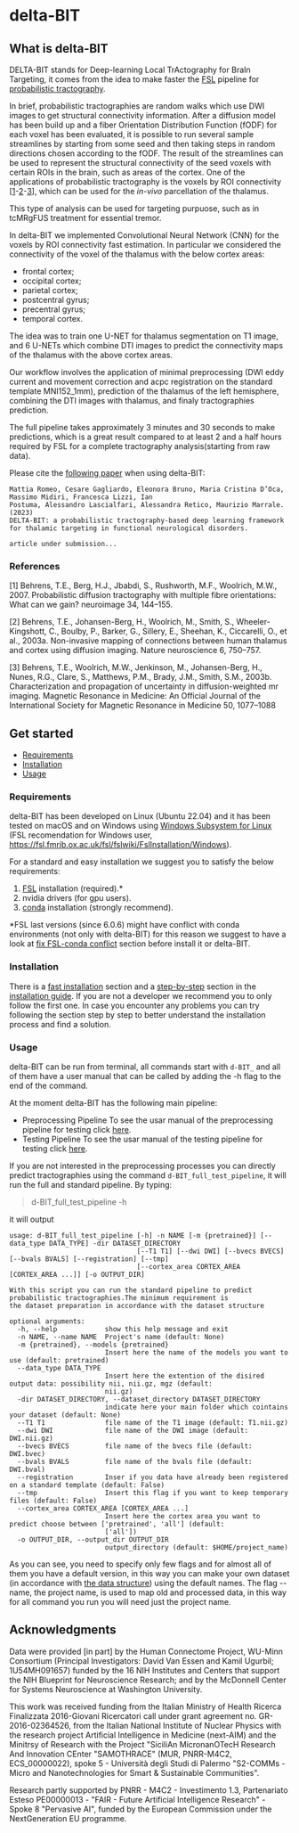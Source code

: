 # delta-BIT

## What is delta-BIT
DELTA-BIT stands for Deep-learning Local TrActography for BraIn Targeting, it comes from the idea to make faster the [FSL](https://fsl.fmrib.ox.ac.uk/fsl/fslwiki) pipeline for [probabilistic tractography](https://fsl.fmrib.ox.ac.uk/fsl/fslwiki/FDT/UserGuide#PROBTRACKX_-_probabilistic_tracking_with_crossing_fibres). 

In brief, probabilistic tractographies are random walks which use DWI images to get structural connectivity information. After a diffusion model has been build up and a fiber Orientation Distribution Function (fODF) for each voxel has been evaluated, it is possible to run several sample streamlines by starting from some seed and then taking steps in random directions chosen according to the fODF. The result of the streamlines can be used to represent the structural connectivity of the seed voxels with certain ROIs in the brain, such as areas of the cortex. One of the applications of probabilistic tractography is the voxels by ROI connectivity [[1](#1)-[2](#2)-[3](#3)], which can be used for the *in-vivo* parcellation of the thalamus.

This type of analysis can be used for targeting purpuose, such as in tcMRgFUS treatment for essential tremor.

In delta-BIT we implemented Convolutional Neural Network (CNN) for the voxels by ROI connectivity fast estimation. In particular we considered the connectivity of the voxel of the thalamus with the below cortex areas:

- frontal cortex;
- occipital cortex;
- parietal cortex;
- postcentral gyrus;
- precentral gyrus;
- temporal cortex.

The idea was to train one U-NET for thalamus segmentation on T1 image, and 6 U-NETs which combine DTI images to predict the connectivity maps of the thalamus with the above cortex areas.

Our workflow involves the application of minimal preprocessing (DWI eddy current and movement correction and acpc registration on the standard template MNI152_1mm), prediction of the thalamus of the left hemisphere, combining the DTI images with thalamus, and finaly tractographies prediction.

The full pipeline takes approximately 3 minutes and 30 seconds to make predictions, which is a great result compared to at least 2 and a half hours required by FSL for a complete tractography analysis(starting from raw data).

Please cite the [following paper]() when using delta-BIT:
```
Mattia Romeo, Cesare Gagliardo, Eleonora Bruno, Maria Cristina D’Oca, Massimo Midiri, Francesca Lizzi, Ian
Postuma, Alessandro Lascialfari, Alessandra Retico, Maurizio Marrale. (2023)
DELTA-BIT: a probabilistic tractography-based deep learning framework for thalamic targeting in functional neurological disorders.

article under submission...
```



### References
<a id="1">[1]</a> Behrens, T.E., Berg, H.J., Jbabdi, S., Rushworth, M.F., Woolrich, M.W., 2007. Probabilistic diffusion tractography with multiple fibre orientations: What can we gain? neuroimage 34, 144–155.

<a id="2">[2]</a> Behrens, T.E., Johansen-Berg, H., Woolrich, M., Smith, S., Wheeler-Kingshott, C., Boulby, P., Barker, G., Sillery, E., Sheehan, K., Ciccarelli, O., et al., 2003a. Non-invasive mapping of connections between human thalamus and cortex using diffusion imaging. Nature neuroscience 6, 750–757.

<a id="3">[3]</a> Behrens, T.E., Woolrich, M.W., Jenkinson, M., Johansen-Berg, H., Nunes, R.G., Clare, S., Matthews, P.M., Brady, J.M., Smith, S.M., 2003b. Characterization and propagation of uncertainty in diffusion-weighted mr imaging. Magnetic Resonance in Medicine: An Official Journal of the International Society for Magnetic
Resonance in Medicine 50, 1077–1088

## Get started

* [Requirements](#requirements)
* [Installation](#installation)
* [Usage](#usage)

### Requirements
delta-BIT has been developed on Linux (Ubuntu 22.04) and it has been tested on macOS and on Windows using [Windows Subsystem for Linux](https://learn.microsoft.com/en-us/windows/wsl/) (FSL recomendation for Windows user, https://fsl.fmrib.ox.ac.uk/fsl/fslwiki/FslInstallation/Windows). 

For a standard and easy installation we suggest you to satisfy the below requirements:
1) [FSL](https://fsl.fmrib.ox.ac.uk/fsl/fslwiki/) installation (required).*
2) nvidia drivers (for gpu users).
3) [conda](https://conda.io/projects/conda/en/latest/index.html#) installation (strongly recommend).

*FSL last versions (since 6.0.6) might have conflict with conda environments (not only with delta-BIT) for this reason we suggest to have a look at [fix FSL-conda conflict](./INSTALL.md#fix-fsl-conda-conflict) section before install it or delta-BIT.

### Installation
There is a [fast installation](INSTALL.md#fast-installation) section and a [step-by-step](INSTALL.md#step-by-step-installation) section in the [installation guide](INSTALL.md). If you are not a developer we recommend you to only follow the first one. In case you encounter any problems you can try following the section step by step to better understand the installation process and find a solution.


### Usage
delta-BIT can be run from terminal, all commands start with ```d-BIT_``` and all of them have a user manual that can be called by adding the -h flag to the end of the command.

At the moment delta-BIT has the following main pipeline:

* Preprocessing Pipeline
To see the usar manual of the preprocessing pipeline for testing click [here](./dBIT/test_pipeline/preprocessing/README.md).
* Testing Pipeline
To see the usar manual of the testing pipeline for testing click [here](./dBIT/test_pipeline/testing/README.md).

If you are not interested in the preprocessing processes you can directly predict tractographies using the command ```d-BIT_full_test_pipeline```, it will run the full and standard pipeline. By typing:
>d-BIT_full_test_pipeline -h

it will output
```
usage: d-BIT_full_test_pipeline [-h] -n NAME [-m {pretrained}] [--data_type DATA_TYPE] -dir DATASET_DIRECTORY
                                [--T1 T1] [--dwi DWI] [--bvecs BVECS] [--bvals BVALS] [--registration] [--tmp]
                                [--cortex_area CORTEX_AREA [CORTEX_AREA ...]] [-o OUTPUT_DIR]

With this script you can run the standard pipeline to predict probabilistic tractographies.The minimum requirement is
the dataset preparation in accordance with the dataset structure

optional arguments:
  -h, --help            show this help message and exit
  -n NAME, --name NAME  Project's name (default: None)
  -m {pretrained}, --models {pretrained}
                        Insert here the name of the models you want to use (default: pretrained)
  --data_type DATA_TYPE
                        Insert here the extention of the disired output data: possibility nii, nii.gz, mgz (default:
                        nii.gz)
  -dir DATASET_DIRECTORY, --dataset_directory DATASET_DIRECTORY
                        indicate here your main folder which cointains your dataset (default: None)
  --T1 T1               file name of the T1 image (default: T1.nii.gz)
  --dwi DWI             file name of the DWI image (default: DWI.nii.gz)
  --bvecs BVECS         file name of the bvecs file (default: DWI.bvec)
  --bvals BVALS         file name of the bvals file (default: DWI.bval)
  --registration        Inser if you data have already been registered on a standard template (default: False)
  --tmp                 Insert this flag if you want to keep temporary files (default: False)
  --cortex_area CORTEX_AREA [CORTEX_AREA ...]
                        Insert here the cortex area you want to predict choose between ['pretrained', 'all'] (default:
                        ['all'])
  -o OUTPUT_DIR, --output_dir OUTPUT_DIR
                        output_directory (default: $HOME/project_name)
```
As you can see, you need to specify only few flags and for almost all of them you have a default version, in this way you can make your own dataset (in accordance with [the data structure](./dBIT/test_pipeline/preprocessing/README.md#dataset-structure)) using the default names. The flag --name, the project name, is used to map old and processed data, in this way for all command you run you will need just the project name.


## Acknowledgments
Data were provided [in part] by the Human Connectome Project, WU-Minn Consortium (Principal Investigators: David Van Essen and Kamil Ugurbil; 1U54MH091657) funded by the 16 NIH Institutes and Centers that support the NIH Blueprint for Neuroscience Research; and by the McDonnell Center for Systems Neuroscience at Washington University.

This work was received funding from the Italian Ministry of Health Ricerca Finalizzata 2016-Giovani Ricercatori call under grant agreement no. GR-2016-02364526, from the Italian National Institute of Nuclear Physics with the research project Artificial Intelligence in Medicine (next-AIM) and the Minitrsy of Research with the Project "SiciliAn MicronanOTecH Research And Innovation CEnter "SAMOTHRACE" (MUR, PNRR-M4C2, ECS\_00000022), spoke 5 - Università degli Studi di Palermo "S2-COMMs - Micro and Nanotechnologies for Smart \& Sustainable Communities".

Research partly supported by PNRR - M4C2 - Investimento 1.3, Partenariato Esteso PE00000013 - "FAIR - Future Artificial Intelligence Research" - Spoke 8 "Pervasive AI", funded by the European Commission under the NextGeneration EU programme.
